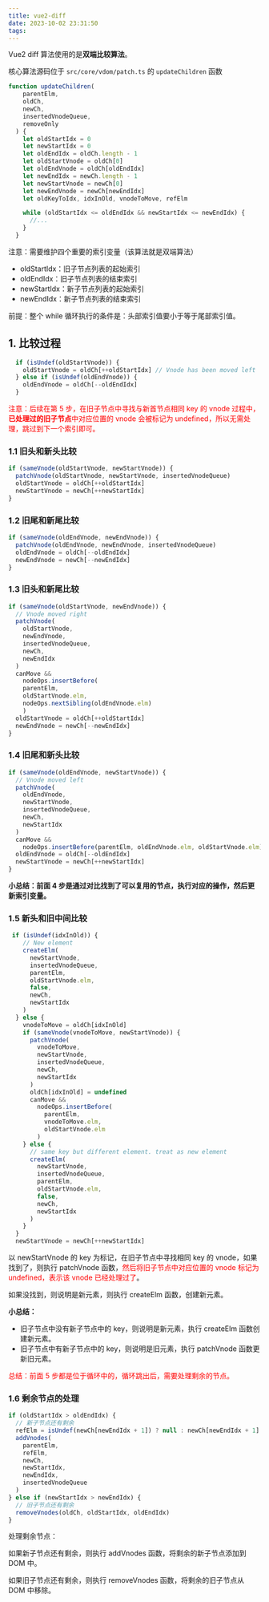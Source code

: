 ```yaml
---
title: vue2-diff
date: 2023-10-02 23:31:50
tags:
---
```


Vue2 diff 算法使用的是**双端比较算法**。

<!-- more -->

核心算法源码位于 `src/core/vdom/patch.ts` 的 `updateChildren` 函数

```javascript
function updateChildren(
    parentElm,
    oldCh,
    newCh,
    insertedVnodeQueue,
    removeOnly
  ) {
    let oldStartIdx = 0
    let newStartIdx = 0
    let oldEndIdx = oldCh.length - 1
    let oldStartVnode = oldCh[0]
    let oldEndVnode = oldCh[oldEndIdx]
    let newEndIdx = newCh.length - 1
    let newStartVnode = newCh[0]
    let newEndVnode = newCh[newEndIdx]
    let oldKeyToIdx, idxInOld, vnodeToMove, refElm

    while (oldStartIdx <= oldEndIdx && newStartIdx <= newEndIdx) {
      //...
    }
  }
```

注意：需要维护四个重要的索引变量（该算法就是双端算法）

- oldStartIdx：旧子节点列表的起始索引
- oldEndIdx：旧子节点列表的结束索引
- newStartIdx：新子节点列表的起始索引
- newEndIdx：新子节点列表的结束索引

前提：整个 while 循环执行的条件是：头部索引值要小于等于尾部索引值。

## 1. 比较过程


```javascript
  if (isUndef(oldStartVnode)) {
    oldStartVnode = oldCh[++oldStartIdx] // Vnode has been moved left
  } else if (isUndef(oldEndVnode)) {
    oldEndVnode = oldCh[--oldEndIdx]
  } 
```

<font color=red>注意：后续在第 5 步，在旧子节点中寻找与新首节点相同 key 的 vnode 过程中，**已处理过的旧子节点**中对应位置的 vnode 会被标记为 undefined，所以无需处理，跳过到下一个索引即可。</font>

### 1.1 旧头和新头比较

```javascript
if (sameVnode(oldStartVnode, newStartVnode)) {
  patchVnode(oldStartVnode, newStartVnode, insertedVnodeQueue)
  oldStartVnode = oldCh[++oldStartIdx]
  newStartVnode = newCh[++newStartIdx]
}
```

### 1.2 旧尾和新尾比较

```javascript
if (sameVnode(oldEndVnode, newEndVnode)) {
  patchVnode(oldEndVnode, newEndVnode, insertedVnodeQueue)
  oldEndVnode = oldCh[--oldEndIdx]
  newEndVnode = newCh[--newEndIdx]
}
```

### 1.3 旧头和新尾比较

```javascript
if (sameVnode(oldStartVnode, newEndVnode)) {
  // Vnode moved right
  patchVnode(
    oldStartVnode,
    newEndVnode,
    insertedVnodeQueue,
    newCh,
    newEndIdx
  )
  canMove &&
    nodeOps.insertBefore(
    parentElm,
    oldStartVnode.elm,
    nodeOps.nextSibling(oldEndVnode.elm)
    )
  oldStartVnode = oldCh[++oldStartIdx]
  newEndVnode = newCh[--newEndIdx]
}
```

### 1.4 旧尾和新头比较

```javascript
if (sameVnode(oldEndVnode, newStartVnode)) {
  // Vnode moved left
  patchVnode(
    oldEndVnode,
    newStartVnode,
    insertedVnodeQueue,
    newCh,
    newStartIdx
  )
  canMove &&
    nodeOps.insertBefore(parentElm, oldEndVnode.elm, oldStartVnode.elm)
  oldEndVnode = oldCh[--oldEndIdx]
  newStartVnode = newCh[++newStartIdx]
}
```

**小总结：前面 4 步是通过对比找到了可以复用的节点，执行对应的操作，然后更新索引变量。**

### 1.5 新头和旧中间比较

```javascript
 if (isUndef(idxInOld)) {
    // New element
    createElm(
      newStartVnode,
      insertedVnodeQueue,
      parentElm,
      oldStartVnode.elm,
      false,
      newCh,
      newStartIdx
    )
  } else {
    vnodeToMove = oldCh[idxInOld]
    if (sameVnode(vnodeToMove, newStartVnode)) {
      patchVnode(
        vnodeToMove,
        newStartVnode,
        insertedVnodeQueue,
        newCh,
        newStartIdx
      )
      oldCh[idxInOld] = undefined
      canMove &&
        nodeOps.insertBefore(
          parentElm,
          vnodeToMove.elm,
          oldStartVnode.elm
        )
    } else {
      // same key but different element. treat as new element
      createElm(
        newStartVnode,
        insertedVnodeQueue,
        parentElm,
        oldStartVnode.elm,
        false,
        newCh,
        newStartIdx
      )
    }
  }
  newStartVnode = newCh[++newStartIdx]
```

以 newStartVnode 的 key 为标记，在旧子节点中寻找相同 key 的 vnode，如果找到了，则执行 patchVnode 函数，<font color=red>然后将旧子节点中对应位置的 vnode 标记为 undefined，表示该 vnode 已经处理过了</font>。

如果没找到，则说明是新元素，则执行 createElm 函数，创建新元素。

**小总结：**

- 旧子节点中没有新子节点中的 key，则说明是新元素，执行 createElm 函数创建新元素。
- 旧子节点中有新子节点中的 key，则说明是旧元素，执行 patchVnode 函数更新旧元素。

<font color=red>总结：前面 5 步都是位于循环中的，循环跳出后，需要处理剩余的节点。</font>

### 1.6 剩余节点的处理

```javascript
if (oldStartIdx > oldEndIdx) {
  // 新子节点还有剩余
  refElm = isUndef(newCh[newEndIdx + 1]) ? null : newCh[newEndIdx + 1].elm
  addVnodes(
    parentElm,
    refElm,
    newCh,
    newStartIdx,
    newEndIdx,
    insertedVnodeQueue
  )
} else if (newStartIdx > newEndIdx) {
  // 旧子节点还有剩余
  removeVnodes(oldCh, oldStartIdx, oldEndIdx)
}
```

处理剩余节点：

如果新子节点还有剩余，则执行 addVnodes 函数，将剩余的新子节点添加到 DOM 中。

如果旧子节点还有剩余，则执行 removeVnodes 函数，将剩余的旧子节点从 DOM 中移除。
